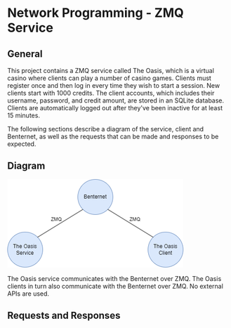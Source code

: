 # Network Programming - ZMQ Service

## General

This project contains a ZMQ service called The Oasis, which is a virtual casino where clients can play a number of casino games. Clients must register once and then log in every time they wish to start a session. New clients start with 1000 credits. The client accounts, which includes their username, password, and credit amount, are stored in an SQLite database. Clients are automatically logged out after they've been inactive for at least 15 minutes.

The following sections describe a diagram of the service, client and Benternet, as well as the requests that can be made and responses to be expected.

## Diagram

![Diagram of the Benternet and the Oasis service and client](./diagram.png?raw=true)

The Oasis service communicates with the Benternet over ZMQ. The Oasis clients in turn also communicate with the Benternet over ZMQ. No external APIs are used.

## Requests and Responses

